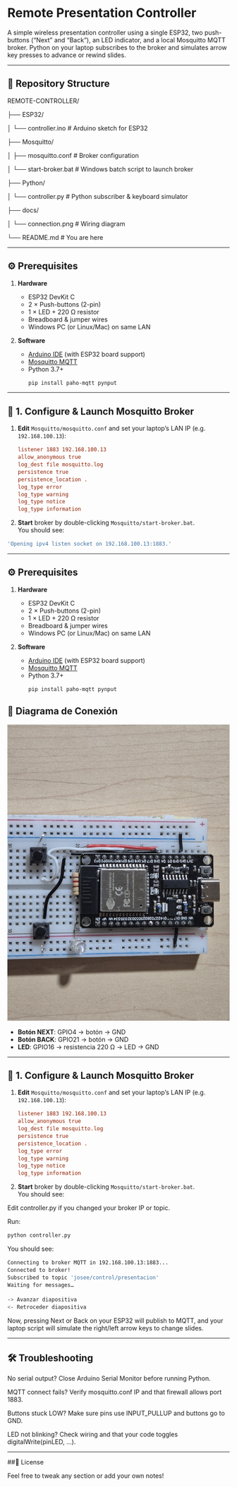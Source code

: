 # Remote Presentation Controller

A simple wireless presentation controller using a single ESP32, two push-buttons (“Next” and “Back”), an LED indicator, and a local Mosquitto MQTT broker. Python on your laptop subscribes to the broker and simulates arrow key presses to advance or rewind slides.

---

## 📂 Repository Structure

REMOTE-CONTROLLER/

├── ESP32/

│ └── controller.ino # Arduino sketch for ESP32

├── Mosquitto/

│ ├── mosquitto.conf # Broker configuration

│ └── start-broker.bat # Windows batch script to launch broker

├── Python/

│ └── controller.py # Python subscriber & keyboard simulator

├── docs/

│ └── connection.png # Wiring diagram

└── README.md # You are here


---

## ⚙️ Prerequisites

1. **Hardware**  
   - ESP32 DevKit C  
   - 2 × Push-buttons (2-pin)  
   - 1 × LED + 220 Ω resistor  
   - Breadboard & jumper wires  
   - Windows PC (or Linux/Mac) on same LAN  

2. **Software**  
   - [Arduino IDE](https://www.arduino.cc/en/software) (with ESP32 board support)  
   - [Mosquitto MQTT](https://mosquitto.org/download/)  
   - Python 3.7+  
     ```bash
     pip install paho-mqtt pynput
     ```

---

## 🔧 1. Configure & Launch Mosquitto Broker

1. **Edit** `Mosquitto/mosquitto.conf` and set your laptop’s LAN IP (e.g. `192.168.100.13`):
    ```conf
    listener 1883 192.168.100.13
    allow_anonymous true
    log_dest file mosquitto.log
    persistence true
    persistence_location .
    log_type error
    log_type warning
    log_type notice
    log_type information
    ```
2. **Start** broker by double-clicking `Mosquitto/start-broker.bat`.  
   You should see:

```bash
'Opening ipv4 listen socket on 192.168.100.13:1883.'
```

---

## ⚙️ Prerequisites

1. **Hardware**  
   - ESP32 DevKit C  
   - 2 × Push-buttons (2-pin)  
   - 1 × LED + 220 Ω resistor  
   - Breadboard & jumper wires  
   - Windows PC (or Linux/Mac) on same LAN
 
2. **Software**  
   - [Arduino IDE](https://www.arduino.cc/en/software) (with ESP32 board support)  
   - [Mosquitto MQTT](https://mosquitto.org/download/)  
   - Python 3.7+  
     ```bash
     pip install paho-mqtt pynput
     ```
## 🔌 Diagrama de Conexión

![Diagrama de Conexión](docs/connection.jpg)

- **Botón NEXT**: GPIO4 → botón → GND  
- **Botón BACK**: GPIO21 → botón → GND  
- **LED**: GPIO16 → resistencia 220 Ω → LED → GND 
---

## 🔧 1. Configure & Launch Mosquitto Broker

1. **Edit** `Mosquitto/mosquitto.conf` and set your laptop’s LAN IP (e.g. `192.168.100.13`):
    ```conf
    listener 1883 192.168.100.13
    allow_anonymous true
    log_dest file mosquitto.log
    persistence true
    persistence_location .
    log_type error
    log_type warning
    log_type notice
    log_type information
    ```
2. **Start** broker by double-clicking `Mosquitto/start-broker.bat`.  
   You should see:

Edit controller.py if you changed your broker IP or topic.

Run:

```bash
python controller.py
```

You should see:

```bash
Connecting to broker MQTT in 192.168.100.13:1883...
Connected to broker!
Subscribed to topic 'josee/control/presentacion'
Waiting for messages…
   
-> Avanzar diapositiva
<- Retroceder diapositiva
 ```

Now, pressing Next or Back on your ESP32 will publish to MQTT, and your laptop script will simulate the right/left arrow keys to change slides.

---

## 🛠️ Troubleshooting
No serial output? Close Arduino Serial Monitor before running Python.

MQTT connect fails? Verify mosquitto.conf IP and that firewall allows port 1883.

Buttons stuck LOW? Make sure pins use INPUT_PULLUP and buttons go to GND.

LED not blinking? Check wiring and that your code toggles digitalWrite(pinLED, …).

---

##📄 License

Feel free to tweak any section or add your own notes!
